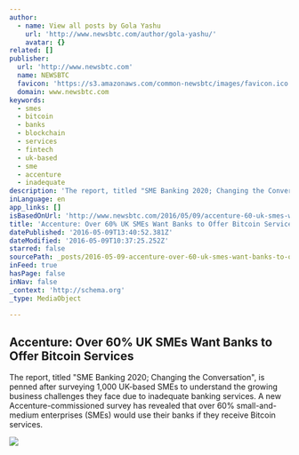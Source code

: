 ```yaml
---
author:
  - name: View all posts by Gola Yashu
    url: 'http://www.newsbtc.com/author/gola-yashu/'
    avatar: {}
related: []
publisher:
  url: 'http://www.newsbtc.com'
  name: NEWSBTC
  favicon: 'https://s3.amazonaws.com/common-newsbtc/images/favicon.ico'
  domain: www.newsbtc.com
keywords:
  - smes
  - bitcoin
  - banks
  - blockchain
  - services
  - fintech
  - uk-based
  - sme
  - accenture
  - inadequate
description: 'The report, titled "SME Banking 2020; Changing the Conversation", is penned after surveying 1,000 UK-based SMEs to understand the growing business challenges they face due to inadequate banking services. A new Accenture-commissioned survey has revealed that over 60% small-and-medium enterprises (SMEs) would use their banks if they receive Bitcoin services.'
inLanguage: en
app_links: []
isBasedOnUrl: 'http://www.newsbtc.com/2016/05/09/accenture-60-uk-smes-want-banks-offer-bitcoin-services/'
title: 'Accenture: Over 60% UK SMEs Want Banks to Offer Bitcoin Services'
datePublished: '2016-05-09T13:40:52.381Z'
dateModified: '2016-05-09T10:37:25.252Z'
starred: false
sourcePath: _posts/2016-05-09-accenture-over-60-uk-smes-want-banks-to-offer-bitcoin-serv.md
inFeed: true
hasPage: false
inNav: false
_context: 'http://schema.org'
_type: MediaObject

---
```

<article style=""><h1>Accenture: Over 60% UK SMEs Want Banks to Offer Bitcoin Services</h1><p>The report, titled "SME Banking 2020; Changing the Conversation", is penned after surveying 1,000 UK-based SMEs to understand the growing business challenges they face due to inadequate banking services. A new Accenture-commissioned survey has revealed that over 60% small-and-medium enterprises (SMEs) would use their banks if they receive Bitcoin services.</p><img src="http://s3.amazonaws.com/main-newsbtc-images/2016/03/28091039/Banks-Need-To-Collaborate-With-Bitcoin-and-Fintech-Developers.-newsbtc-bitcoin-news.png" /></article>